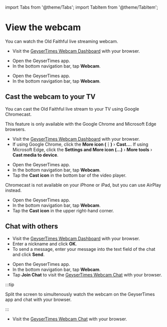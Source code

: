 import Tabs from '@theme/Tabs';
import TabItem from '@theme/TabItem';

# View the webcam

You can watch the Old Faithful live streaming webcam.

<Tabs groupId="os">
<TabItem value="web" label="Website">

* Visit the [GeyserTimes Webcam Dashboard](https://chat.geysertimes.org/) with your browser.

</TabItem>
<TabItem value="android" label="Android">

* Open the GeyserTimes app.
* In the bottom navigation bar, tap **Webcam**. 

</TabItem>
<TabItem value="iOS" label="iOS">

* Open the GeyserTimes app.
* In the bottom navigation bar, tap **Webcam**.

</TabItem>
</Tabs>

## Cast the webcam to your TV

You can cast the Old Faithful live stream to your TV using Google Chromecast.

<Tabs groupId="os">
<TabItem value="web" label="Website">

This feature is only available with the Google Chrome and Microsoft Edge browsers.

* Visit the [GeyserTimes Webcam Dashboard](https://chat.geysertimes.org/) with your browser.
* If using Google Chrome, click the **More icon (⋮)** › **Cast...**. If using Microsoft Edge, click the **Settings and More icon (…)** › **More tools** › **Cast media to device**. 

</TabItem>
<TabItem value="android" label="Android">

* Open the GeyserTimes app.
* In the bottom navigation bar, tap **Webcam**. 
* Tap the **Cast icon** in the bottom bar of the video player.

</TabItem>
<TabItem value="iOS" label="iOS">

Chromecast is not available on your iPhone or iPad, but you can use AirPlay instead.

* Open the GeyserTimes app.
* In the bottom navigation bar, tap **Webcam**.
* Tap the **Cast icon** in the upper right-hand corner.

</TabItem>
</Tabs>

## Chat with others
<Tabs groupId="os">
<TabItem value="web" label="Website">

* Visit the [GeyserTimes Webcam Dashboard](https://chat.geysertimes.org/) with your browser.
* Enter a nickname and click **OK**.
* To send a message, enter your message into the text field of the chat and click **Send**.

</TabItem>
<TabItem value="android" label="Android">

* Open the GeyserTimes app.
* In the bottom navigation bar, tap **Webcam**. 
* Tap **Join Chat** to visit the [GeyserTimes Webcam Chat](https://chat.geysertimes.org/mchat.php) with your browser. 

:::tip

Split the screen to simultenously watch the webcam on the GeyserTimes app and chat with your browser. 

:::

</TabItem>
<TabItem value="iOS" label="iOS">

* Visit the [GeyserTimes Webcam Chat](https://chat.geysertimes.org/mchat.php) with your browser.

</TabItem>
</Tabs>